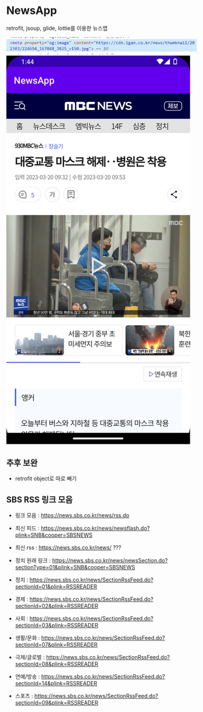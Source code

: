 # NewsApp
 retrofit, jsoup, glide, lottie를 이용한 뉴스앱

![img.png](img.png)
![img_1.png](img_1.png)
## 추후 보완
- retrofit object로 따로 빼기

## SBS RSS 링크 모음
- 링크 모음 : https://news.sbs.co.kr/news/rss.do

- 최신 피드 : https://news.sbs.co.kr/news/newsflash.do?plink=SNB&cooper=SBSNEWS
- 최신 rss : https://news.sbs.co.kr/news/ ???

- 정치 원래 링크 : https://news.sbs.co.kr/news/newsSection.do?sectionType=01&plink=SNB&cooper=SBSNEWS
- 정치 : https://news.sbs.co.kr/news/SectionRssFeed.do?sectionId=01&plink=RSSREADER

- 경제 : https://news.sbs.co.kr/news/SectionRssFeed.do?sectionId=02&plink=RSSREADER
- 사회 : https://news.sbs.co.kr/news/SectionRssFeed.do?sectionId=03&plink=RSSREADER
- 생활/문화 : https://news.sbs.co.kr/news/SectionRssFeed.do?sectionId=07&plink=RSSREADER
- 극제/글로벌 : https://news.sbs.co.kr/news/SectionRssFeed.do?sectionId=08&plink=RSSREADER
- 연예/방송 : https://news.sbs.co.kr/news/SectionRssFeed.do?sectionId=14&plink=RSSREADER
- 스포츠 : https://news.sbs.co.kr/news/SectionRssFeed.do?sectionId=09&plink=RSSREADER
